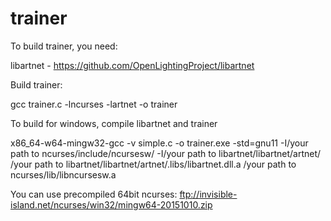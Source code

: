# trainer
To build trainer, you need:

libartnet - https://github.com/OpenLightingProject/libartnet

Build trainer:

gcc trainer.c -lncurses -lartnet -o trainer

To build for windows, compile libartnet and trainer 

x86_64-w64-mingw32-gcc -v simple.c -o trainer.exe -std=gnu11 -I/your path to ncurses/include/ncursesw/ -I/your path to libartnet/libartnet/artnet/  /your path to libartnet/libartnet/artnet/.libs/libartnet.dll.a /your path to ncurses/lib/libncursesw.a


You can use precompiled 64bit ncurses:
ftp://invisible-island.net/ncurses/win32/mingw64-20151010.zip


